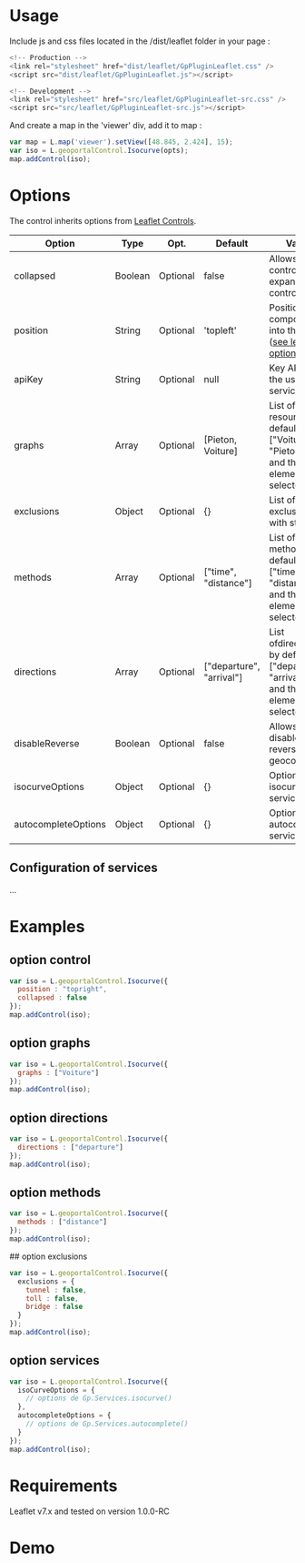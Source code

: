 # Usage

Include js and css files located in the /dist/leaflet folder in your page :

``` javascript
<!-- Production -->
<link rel="stylesheet" href="dist/leaflet/GpPluginLeaflet.css" />
<script src="dist/leaflet/GpPluginLeaflet.js"></script>
```

``` javascript
<!-- Development -->
<link rel="stylesheet" href="src/leaflet/GpPluginLeaflet-src.css" />
<script src="src/leaflet/GpPluginLeaflet-src.js"></script>
```

And create a map in the 'viewer' div, add it to map :
``` javascript
var map = L.map('viewer').setView([48.845, 2.424], 15);
var iso = L.geoportalControl.Isocurve(opts);
map.addControl(iso);
```

# Options

The control inherits options from [Leaflet Controls](http://leafletjs.com/reference.html#control).

Option      |  Type   |    Opt.   | Default    | Value
-|-|-|-|-|
collapsed   | Boolean | Optional | false     | Allows to control to expand the control
position    | String  | Optional | 'topleft' | Position of component into the map ([see leaflet options](http://leafletjs.com/reference.html#control-positions))
apiKey      | String  | Optional | null      | Key API for the use of services
graphs      | Array   | Optional | [Pieton, Voiture] | List of resources, by default : ["Voiture", "Pieton"], and the first element is selected.
exclusions  | Object  | Optional | {}        | List of exclusions with status
methods     | Array   | Optional | ["time", "distance"] | List of methods, by default : ["time", "distance"], and the first element is selected.
directions  | Array   | Optional | ["departure", "arrival"] | List ofdirections , by default : ["departure", "arrival"], and the first element is selected.
disableReverse | Boolean | Optional | false  | Allows to disable the reverse geocoding
isocurveOptions     | Object | Optional | {} | Options of isocurve service
autocompleteOptions | Object | Optional | {} | Options of autocomplete service

## Configuration of services

...


# Examples

## option control

``` javascript
var iso = L.geoportalControl.Isocurve({
  position : "topright",
  collapsed : false
});
map.addControl(iso);
```

## option graphs

``` javascript
var iso = L.geoportalControl.Isocurve({
  graphs : ["Voiture"]
});
map.addControl(iso);
```

## option directions

``` javascript
var iso = L.geoportalControl.Isocurve({
  directions : ["departure"]
});
map.addControl(iso);
```

## option methods

``` javascript
var iso = L.geoportalControl.Isocurve({
  methods : ["distance"]
});
map.addControl(iso);
```

## option exclusions

``` javascript
var iso = L.geoportalControl.Isocurve({
  exclusions = {
    tunnel : false,
    toll : false,
    bridge : false
  }
});
map.addControl(iso);
```

## option services

``` javascript
var iso = L.geoportalControl.Isocurve({
  isoCurveOptions = {
    // options de Gp.Services.isocurve()
  },
  autocompleteOptions = {
    // options de Gp.Services.autocomplete()
  }
});
map.addControl(iso);
```

# Requirements

Leaflet v7.x and tested on version 1.0.0-RC

# Demo

<!-- Library Leaflet -->
<link rel="stylesheet" href="../lib/leaflet/leaflet.css" />
<script src="../lib/leaflet/leaflet.js"></script>

<!-- Plugin leaflet IGN -->
<link rel="stylesheet" href="../dist/leaflet/GpPluginLeaflet-src.css" />
<script src="../dist/leaflet/GpPluginLeaflet-src.js" data-key="jhyvi0fgmnuxvfv0zjzorvdn"></script>

<!-- code -->
<script>
window.onload = function () {

  var layer = L.geoportalLayer.WMS({
    layer : "ORTHOIMAGERY.ORTHOPHOTOS"
  });

  var map  = L.map('map', {
    zoom : 2,
    center : L.latLng(48, 2)
  });

  layer.addTo(map);

  var iso = L.geoportalControl.Isocurve();

  map.addControl(iso);
}
</script>

<div id="map" style="height: 400px;"></div>
